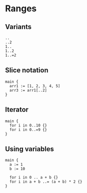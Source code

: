 # Ranges

## Variants
```
..
..2
1..
1..2
1..=2
```

## Slice notation
```the
main {
  arr1 := [1, 2, 3, 4, 5]
  arr3 := arr1[..2]
}
```

## Iterator
```the
main {
  for i in 0..10 {}
  for i in 0..=9 {}
}
```

## Using variables
```the
main {
  a := 1
  b := 10

  for i in 0 .. a + b {}
  for i in a + b ..= (a + b) * 2 {}
}
```
